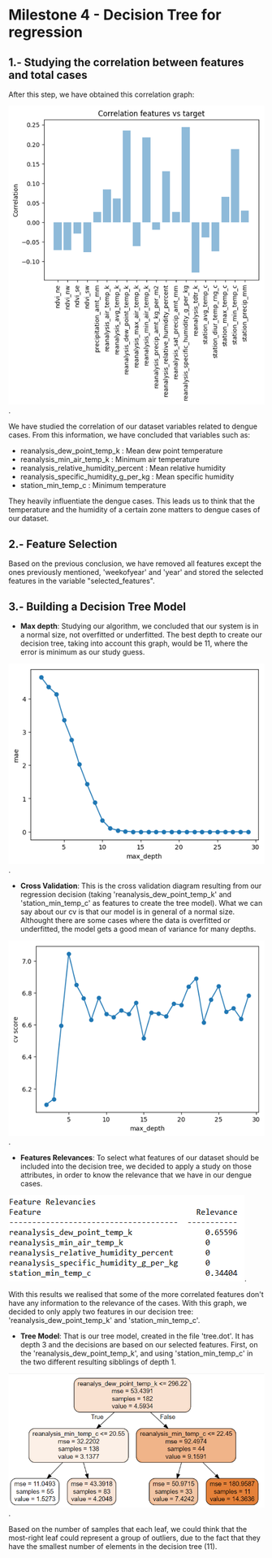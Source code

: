 # Milestone 4 - Decision Tree for regression

## 1.- Studying the correlation between features and total cases

After this step, we have obtained this correlation graph:

![correlation graph](https://github.com/CarlosCordoba96/Machine-Learning-techniques/blob/master/Milestone4/img/correlation.png).

We have studied the correlation of our dataset variables related to dengue cases. From this information, we have concluded that variables such as:

* reanalysis_dew_point_temp_k : Mean dew point temperature
* reanalysis_min_air_temp_k : Minimum air temperature
* reanalysis_relative_humidity_percent : Mean relative humidity
* reanalysis_specific_humidity_g_per_kg : Mean specific humidity
* station_min_temp_c : Minimum temperature

They heavily influentiate the dengue cases. This leads us to think that the temperature and the humidity of a certain zone matters to dengue cases of our dataset.

## 2.- Feature Selection

Based on the previous conclusion, we have removed all features except the ones previously mentioned, 'weekofyear' and 'year' and stored the selected features in the variable "selected_features".

## 3.-  Building a Decision Tree Model 
* **Max depth**: Studying our algorithm, we concluded that our system is in a normal size, not overfitted or underfitted. The best depth to create our decision tree, taking into account this graph, would be 11, where the error is minimum as our study guess.

![mae](https://github.com/CarlosCordoba96/Machine-Learning-techniques/blob/master/Milestone4/img/mae.png).

* **Cross Validation**: This is the cross validation diagram resulting from our regression decision (taking 'reanalysis_dew_point_temp_k' and 'station_min_temp_c' as features to create the tree model). What we can say about our cv is that our model is in general of a normal size. Althought there are some cases where the data is overfitted or underfitted, the model gets a good mean of variance for many depths.

![cross_validation](https://github.com/CarlosCordoba96/Machine-Learning-techniques/blob/master/Milestone4/img/cross_validation.png).

* **Features Relevances**: To select what features of our dataset should be included into the decision tree, we decided to apply a study on those attributes, in order to know the relevance that we have in our dengue cases.

![feature_relevances](https://github.com/CarlosCordoba96/Machine-Learning-techniques/blob/master/Milestone4/img/feature_relevances.PNG).

With this results we realised that some of the more correlated features don't have any information to the relevance of the cases. With this graph, we decided to only apply two features in our decision tree: 'reanalysis_dew_point_temp_k' and 'station_min_temp_c'.


* **Tree Model**: That is our tree model, created in the file 'tree.dot'. It has depth 3 and the decisions are based on our selected features. First, on the 'reanalysis_dew_point_temp_k', and using 'station_min_temp_c' in the two different resulting sibblings of depth 1.

![decision_tree](https://github.com/CarlosCordoba96/Machine-Learning-techniques/blob/master/Milestone4/img/decission_tree.png).

Based on the number of samples that each leaf, we could think that the most-right leaf could represent a group of outliers, due to the fact that they have the smallest number of elements in the decision tree (11).
